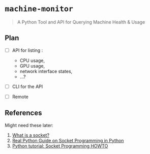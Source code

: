 # `machine-monitor` 

> A Python Tool and API for Querying Machine Health & Usage

## Plan

- [ ] API for listing :
    - CPU usage,
    - GPU usage,
    - network interface states,
    - ...?
- [ ] CLI for the API
- [ ] Remote


## References

Might need these later:

1. [What is a socket?](https://beej.us/guide/bgnet/html/split/what-is-a-socket.html)
2. [Real Python Guide on Socket Programming in Python](https://realpython.com/python-sockets/)
3. [Python tutorial: Socket Programming HOWTO](https://docs.python.org/3/howto/sockets.html)
